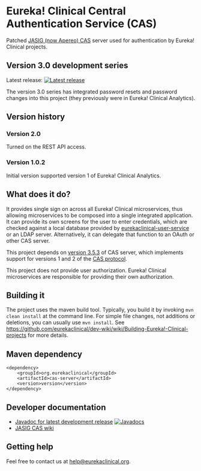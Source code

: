# Eureka! Clinical Central Authentication Service (CAS)
Patched [JASIG (now Apereo) CAS](https://www.apereo.org/projects/cas/) server used for authentication by Eureka! Clinical projects.

## Version 3.0 development series
Latest release: [![Latest release](https://maven-badges.herokuapp.com/maven-central/org.eurekaclinical/cas-server/badge.svg)](https://maven-badges.herokuapp.com/maven-central/org.eurekaclinical/cas-server)

The version 3.0 series has integrated password resets and password changes into this project (they previously were in Eureka! Clinical Analytics).

## Version history
### Version 2.0
Turned on the REST API access.

### Version 1.0.2
Initial version supported version 1 of Eureka! Clinical Analytics.

## What does it do?
It provides single sign on across all Eureka! Clinical microservices, thus allowing microservices to be composed into a single integrated application. It can provide its own screens for the user to enter credentials, which are checked against a local database provided by [eurekaclinical-user-service](https://github.com/eurekaclinical/eurekaclinical-user-service) or an LDAP server. Alternatively, it can delegate that function to an OAuth or other CAS server.

This project depends on [version 3.5.3](https://github.com/apereo/cas/releases/tag/v3.5.3) of CAS server, which implements support for versions 1 and 2 of the [CAS protocol](https://apereo.github.io/cas/5.0.x/protocol/CAS-Protocol.html).

This project does not provide user authorization. Eureka! Clinical microservices are responsible for providing their own authorization.

## Building it
The project uses the maven build tool. Typically, you build it by invoking `mvn clean install` at the command line. For simple file changes, not additions or deletions, you can usually use `mvn install`. See https://github.com/eurekaclinical/dev-wiki/wiki/Building-Eureka!-Clinical-projects for more details.

## Maven dependency
```
<dependency>
    <groupId>org.eurekaclinical</groupId>
    <artifactId>cas-server</artifactId>
    <version>version</version>
</dependency>
```

## Developer documentation
* [Javadoc for latest development release](http://javadoc.io/doc/org.eurekaclinical/cas-server) [![Javadocs](http://javadoc.io/badge/org.eurekaclinical/cas-server.svg)](http://javadoc.io/doc/org.eurekaclinical/cas-server)
* [JASIG CAS wiki](https://wiki.jasig.org/display/CASUM/Home)

## Getting help
Feel free to contact us at help@eurekaclinical.org.

